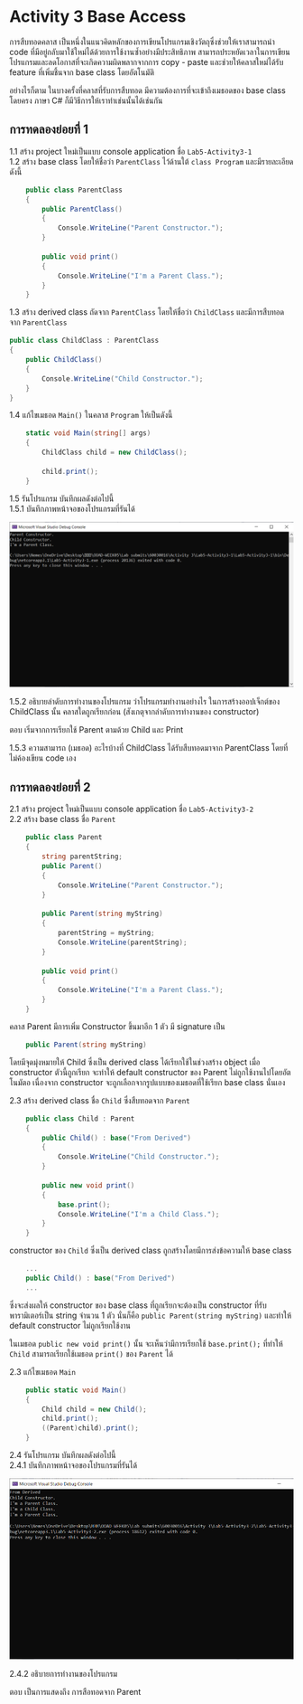 # Activity 3 Base Access

การสืบทอดคลาส เป็นหนึ่งในแนวคิดหลักของการเขียนโปรแกรมเชิงวัตถุซึ่งช่วยให้เราสามารถนำ code ที่มีอยู่กลับมาใช้ใหม่ได้ด้วยการใช้งานซ้ำอย่างมีประสิทธิภาพ สามารถประหยัดเวลาในการเขียนโปรแกรมและลดโอกาสที่จะเกิดความผิดพลากจากการ copy - paste และช่วยให้คลาสใหม่ได้รับ feature ที่เพิ่มชึ้นจาก base class โดยอัตโนมัติ

อย่างไรก็ตาม ในบางครั้งที่คลาสที่รับการสืบทอด มีความต้องการที่จะเข้าถึงเมธอดของ base class โดยครง ภาษา C# ก็มีวิธีการให้เราทำเช่นนั้นได้เช่นกัน

## การทดลองย่อยที่ 1

1.1 สร้าง project ใหม่เป็นแบบ console application ชื่อ `Lab5-Activity3-1`  
1.2 สร้าง base class โดยให้ชื่อว่า `ParentClass`  ไว้ด้านใต้ `class Program` และมีรายละเอียดดังนี้

```C#
    public class ParentClass
    {
        public ParentClass()
        {
            Console.WriteLine("Parent Constructor.");
        }

        public void print()
        {
            Console.WriteLine("I'm a Parent Class.");
        }
    }
```

1.3 สร้าง derived class ถัดจาก `ParentClass` โดยให้ชื่อว่า `ChildClass` และมีการสืบทอดจาก `ParentClass`

```C#
public class ChildClass : ParentClass
{
    public ChildClass()
    {
        Console.WriteLine("Child Constructor.");
    }
}
```

1.4 แก้ไขเมธอด `Main()` ในคลาส `Program` ให้เป็นดังนี้

```C#
    static void Main(string[] args)
    {
        ChildClass child = new ChildClass();

        child.print();
    }
```

1.5 รันโปรแกรม บันทึกผลดังต่อไปนี้  
1.5.1 บันทึกภาพหน้าจอของโปรแกรมที่รันได้ 

![1.PNG](https://github.com/03376808-OOAD-2562/OOAD-WEEK05/blob/master/Lab%20submits/60030016/Activity%203/1.PNG)

1.5.2 อธิบายลำดับการทำงานของโปรแกรม ว่าโปรแกรมทำงานอย่างไร ในการสร้างออปเจ็กต์ของ ChildClass นั้น คลาสใดถูกเรียกก่อน (สังเกตุจากลำดับการทำงานของ constructor)  

ตอบ เริ่มจากการเรียกใช้ Parent ตามด้วย Child และ Print

1.5.3 ความสามารถ (เมธอด) อะไรบ้างที่ ChildClass ได้รับสืบทอดมาจาก ParentClass โดยที่ไม่ค้องเขียน code เอง

## การทดลองย่อยที่ 2

2.1 สร้าง project ใหม่เป็นแบบ console application ชื่อ `Lab5-Activity3-2`  
2.2 สร้าง base class  ชื่อ `Parent`

```C#
    public class Parent
    {
        string parentString;
        public Parent()
        {
            Console.WriteLine("Parent Constructor.");
        }

        public Parent(string myString)
        {
            parentString = myString;
            Console.WriteLine(parentString);
        }

        public void print()
        {
            Console.WriteLine("I'm a Parent Class.");
        }
    }
```

คลาส Parent มีการเพิ่ม Constructor  ขึ้นมาอีก 1 ตัว มี signature เป็น  

```C#
    public Parent(string myString)
```

โดยมีจุดมุ่งหมายให้ Child ซึ่งเป็น derived class ได้เรียกใช้ในช่วงสร้าง object  เมื่อ constructor ตัวนี้ถูกเรียก จะทำให้ default constructor ของ Parent ไม่ถูกใช้งานไปโดยอัตโนมัตอ เนื่องจาก constructor จะถูกเลือกจากรูปแบบของเมธอดที่ใช้เรียก base class นั่นเอง

2.3 สร้าง derived class  ชื่อ `Child` ซึ่งสืบทอดจาก `Parent`  

```C#
    public class Child : Parent
    {
        public Child() : base("From Derived")
        {
            Console.WriteLine("Child Constructor.");
        }

        public new void print()
        {
            base.print();
            Console.WriteLine("I'm a Child Class.");
        }
    }
```

constructor ของ `Child` ซึ่งเป็น derived class ถูกสร้างโดยมีการส่งข้อความให้ base class  

```C#
    ...
    public Child() : base("From Derived")
    ...
```

ซึ่งจะส่งผลให้ constructor ของ base class ที่ถูกเรียกจะต้องเป็น constructor ที่รับพารามิเตอร์เป็น string  จำนวน 1 ตัว นั่นก็คือ `public Parent(string myString)` และทำให้ default constructor ไม่ถูกเรียกใช้งาน

ในเมธอด `public new void print()` นั้น จะเห็นว่ามีการเรียกใช้ `base.print();` ที่ทำให้ `Child` สามารถเรียกใช้เมธอด `print()` ของ `Parent` ได้

2.3 แก้ไขเมธอด `Main`

```C#
    public static void Main()
    {
        Child child = new Child();
        child.print();
        ((Parent)child).print();
    }
```

2.4 รันโปรแกรม บันทึกผลดังต่อไปนี้  
2.4.1 บันทึกภาพหน้าจอของโปรแกรมที่รันได้ 

![2.PNG](https://github.com/03376808-OOAD-2562/OOAD-WEEK05/blob/master/Lab%20submits/60030016/Activity%203/2.PNG)

2.4.2 อธิบายการทำงานของโปรแกรม  

ตอบ เป็นการแสดงถึง การสือทอดจาก Parent
